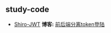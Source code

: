 ## study-code

- [Shiro-JWT](https://github.com/piiig/study-code/shiro-jwt) 	**博客:** [前后端分离token登陆](http://120.79.93.103:4000/2020/07/13/前后端分离token登陆/)
